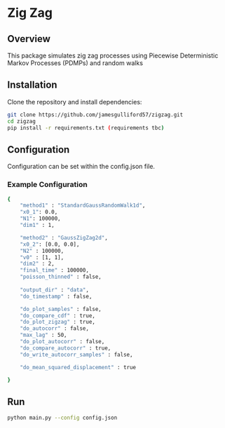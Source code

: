 # Zig Zag 

## Overview
This package simulates zig zag processes using Piecewise Deterministic Markov Processes (PDMPs) and random walks

## Installation
Clone the repository and install dependencies:
```bash
git clone https://github.com/jamesgulliford57/zigzag.git
cd zigzag
pip install -r requirements.txt (requirements tbc)
```

## Configuration 
Configuration can be set within the config.json file. 
### Example Configuration
```bash
{
    "method1" : "StandardGaussRandomWalk1d",
    "x0_1": 0.0,
    "N1": 100000,
    "dim1" : 1,

    "method2" : "GaussZigZag2d",
    "x0_2": [0.0, 0.0],
    "N2" : 100000,
    "v0" : [1, 1],
    "dim2" : 2,
    "final_time" : 100000,
    "poisson_thinned" : false,
    
    "output_dir" : "data",
    "do_timestamp" : false,

    "do_plot_samples" : false,
    "do_compare_cdf" : true,
    "do_plot_zigzag" : true,
    "do_autocorr" : false,
    "max_lag" : 50,
    "do_plot_autocorr" : false,
    "do_compare_autocorr" : true,
    "do_write_autocorr_samples" : false,

    "do_mean_squared_displacement" : true

}
```
## Run
```bash
python main.py --config config.json
```

